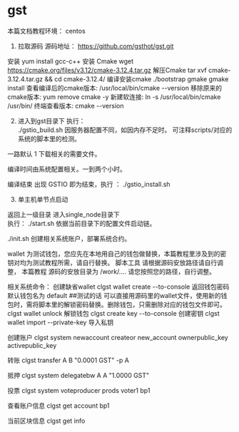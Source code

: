 # gst

本篇文档教程环境：  centos    
1.	拉取源码 源码地址： https://github.com/gsthot/gst.git 

安装 yum install gcc-c++
安装 Cmake  wget https://cmake.org/files/v3.12/cmake-3.12.4.tar.gz
解压Cmake
tar xvf cmake-3.12.4.tar.gz && cd cmake-3.12.4/
编译安装cmake
./bootstrap
gmake
gmake install
查看编译后的cmake版本:  /usr/local/bin/cmake --version
移除原来的cmake版本:   yum remove cmake -y
新建软连接:   ln -s /usr/local/bin/cmake /usr/bin/
终端查看版本:  cmake --version

2.	进入到gst目录下 
执行：   
./gstio_build.sh
	因服务器配置不同，如因内存不足时。
        可注释scripts/对应的系统的脚本里的检测。

一路默认 1 下载相关的需要文件。

编译时间由系统配置相关。一到两个小时。

编译结束 出现 GSTIO 即为结束，执行 ： ./gstio_install.sh

3.	单主机单节点启动

返回上一级目录  进入single_node目录下  
执行：
./start.sh  依据当前目录下的配置文件启动链。

./init.sh   创建相关系统账户，部署系统合约。

wallet 为测试钱包，您应先在本地用自己的钱包做替换，本篇教程里涉及到的密钥对均为测试教程所需，请自行替换。
脚本工具 请根据源码安放路径请自行调整，
本篇教程 源码的安放目录为 /work/....  请您按照您的路径，自行调整。

相关系统命令：
创建缺省wallet  clgst wallet create --to-console   返回钱包密码 默认钱包名为 default
##测试的话 可以直接用源码里的wallet文件，使用新的钱包时，需将脚本里的解锁密码替换。删除钱包，只需删除对应的钱包文件即可。
clgst wallet unlock 解锁钱包
clgst create key --to-console 创建密钥
clgst wallet import --private-key 导入私钥

创建账户
clgst system newaccount createor new_account ownerpublic_key activepublic_key

转账
clgst transfer A  B  "0.0001 GST" -p A

抵押
clgst system delegatebw A A "1.0000 GST" 

投票
clgst system voteproducer prods voter1  bp1

查看账户信息
clgst get account bp1

当前区块信息
clgst get info









